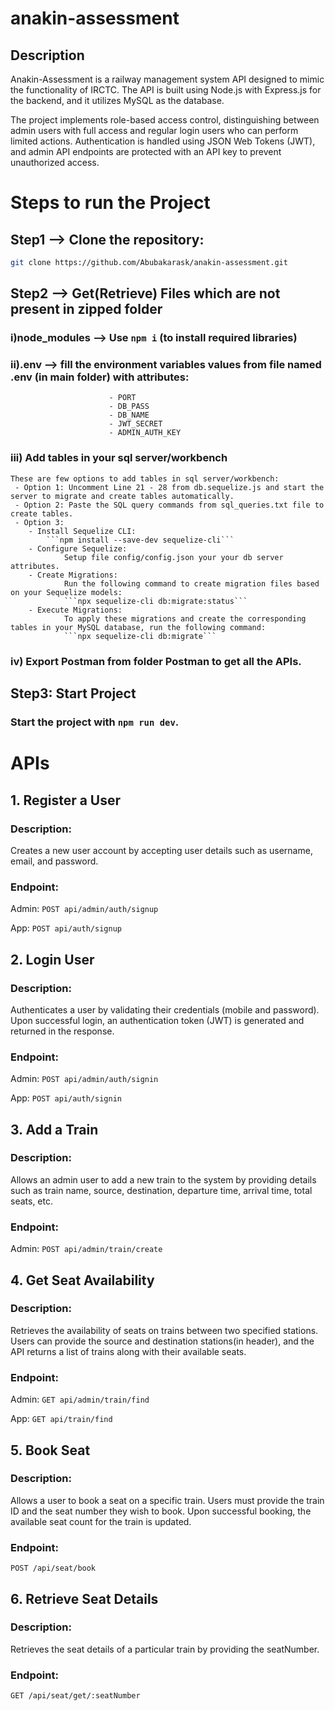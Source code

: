 # anakin-assessment

## Description

Anakin-Assessment is a railway management system API designed to mimic the functionality of IRCTC. The API is built using Node.js with Express.js for the backend, and it utilizes MySQL as the database.

The project implements role-based access control, distinguishing between admin users with full access and regular login users who can perform limited actions. Authentication is handled using JSON Web Tokens (JWT), and admin API endpoints are protected with an API key to prevent unauthorized access.

# Steps to run the Project

## Step1 --> Clone the repository:

```bash
git clone https://github.com/Abubakarask/anakin-assessment.git
```

## Step2 --> Get(Retrieve) Files which are not present in zipped folder

### i)node_modules --> Use `npm i` (to install required libraries)

### ii).env --> fill the environment variables values from file named .env (in main folder) with attributes:

                          - PORT
                          - DB_PASS
                          - DB_NAME
                          - JWT_SECRET
                          - ADMIN_AUTH_KEY

### iii) Add tables in your sql server/workbench

    These are few options to add tables in sql server/workbench:
     - Option 1: Uncomment Line 21 - 28 from db.sequelize.js and start the server to migrate and create tables automatically.
     - Option 2: Paste the SQL query commands from sql_queries.txt file to create tables.
     - Option 3:
        - Install Sequelize CLI:
            ```npm install --save-dev sequelize-cli```
        - Configure Sequelize:
                Setup file config/config.json your your db server attributes.
        - Create Migrations:
                Run the following command to create migration files based on your Sequelize models:
                ```npx sequelize-cli db:migrate:status```
        - Execute Migrations:
                To apply these migrations and create the corresponding tables in your MySQL database, run the following command:
                ```npx sequelize-cli db:migrate```

### iv) Export Postman from folder Postman to get all the APIs.

## Step3: Start Project

### Start the project with `npm run dev`.

# APIs

## 1. Register a User

### Description:

Creates a new user account by accepting user details such as username, email, and password.

### Endpoint:

Admin:
`POST api/admin/auth/signup`

App:
`POST api/auth/signup`

## 2. Login User

### Description:

Authenticates a user by validating their credentials (mobile and password). Upon successful login, an authentication token (JWT) is generated and returned in the response.

### Endpoint:

Admin:
`POST api/admin/auth/signin`

App:
`POST api/auth/signin`

## 3. Add a Train

### Description:

Allows an admin user to add a new train to the system by providing details such as train name, source, destination, departure time, arrival time, total seats, etc.

### Endpoint:

Admin:
`POST api/admin/train/create`

## 4. Get Seat Availability

### Description:

Retrieves the availability of seats on trains between two specified stations. Users can provide the source and destination stations(in header), and the API returns a list of trains along with their available seats.

### Endpoint:

Admin:
`GET api/admin/train/find`

App:
`GET api/train/find`

## 5. Book Seat

### Description:

Allows a user to book a seat on a specific train. Users must provide the train ID and the seat number they wish to book. Upon successful booking, the available seat count for the train is updated.

### Endpoint:

`POST /api/seat/book`

## 6. Retrieve Seat Details

### Description:

Retrieves the seat details of a particular train by providing the seatNumber.

### Endpoint:

`GET /api/seat/get/:seatNumber`
